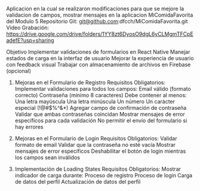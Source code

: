 Aplicacion en la cual se realizaron modificaciones para que se mejore la validacion de campos, mostrar mensajes en la aplicacion MiComidaFavorita del Modulo 5
Repositorio Git: git@github.com:dfcch/MiComidaFavorita.git
Video Grabación: https://drive.google.com/drive/folders/1YY8zt6DyosO9dgL6yCLMgmTFCpEadefE?usp=sharing 

Objetivo
Implementar validaciones de formularios en React Native
Manejar estados de carga en la interfaz de usuario
Mejorar la experiencia de usuario con feedback visual
Trabajar con almacenamiento de archivos en Firebase (opcional)

1.	Mejoras en el Formulario de Registro
Requisitos Obligatorios:
Implementar validaciones para todos los campos:
Email válido (formato correcto)
Contraseña (mínimo 8 caracteres)
Debe contener al menos:
Una letra mayúscula
Una letra minúscula
Un número
Un carácter especial (!@#$%^&*)
Agregar campo de confirmación de contraseña
Validar que ambas contraseñas coincidan
Mostrar mensajes de error específicos para cada validación
No permitir el envío del formulario si hay errores

2. Mejoras en el Formulario de Login
Requisitos Obligatorios:
Validar formato de email
Validar que la contraseña no esté vacía
Mostrar mensajes de error específicos
Deshabilitar el botón de login mientras los campos sean inválidos
 
 
3. Implementación de Loading States
Requisitos Obligatorios:
Mostrar indicador de carga durante:
Proceso de registro
Proceso de login
Carga de datos del perfil
Actualización de datos del perfil
















